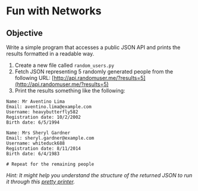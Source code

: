# Fun with Networks

## Objective

Write a simple program that accesses a public JSON API and prints the results formatted in a readable way.

1. Create a new file called `random_users.py`
1. Fetch JSON representing 5 randomly generated people from the following URL:
   [http://api.randomuser.me/?results=5](http://api.randomuser.me/?results=5)
1. Print the results something like the following:

```
Name: Mr Aventino Lima
Email: aventino.lima@example.com
Username: heavybutterfly582
Registration date: 10/2/2002
Birth date: 6/5/1994

Name: Mrs Sheryl Gardner
Email: sheryl.gardner@example.com
Username: whiteduck688
Registration date: 8/11/2014
Birth date: 6/4/1983

# Repeat for the remaining people
```

_Hint: It might help you understand the structure of the returned JSON to run it through this [pretty printer](http://jsonprettyprint.com/)._
